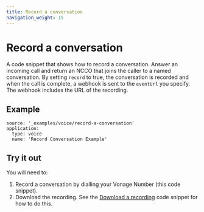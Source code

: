 ```yaml
---
title: Record a conversation
navigation_weight: 15
---
```


# Record a conversation

A code snippet that shows how to record a conversation. Answer an incoming
call and return an NCCO that joins the caller to a named conversation. By
setting `record` to true, the conversation is recorded and when the call is
complete, a webhook is sent to the `eventUrl` you specify. The webhook includes
the URL of the recording.

## Example

```code_snippets
source: '_examples/voice/record-a-conversation'
application:
  type: voice
  name: 'Record Conversation Example'
```

## Try it out

You will need to:

1. Record a conversation by dialling your Vonage Number (this code snippet).
2. Download the recording. See the [Download a recording](/voice/voice-api/code-snippets/download-a-recording) code snippet for how to do this.
